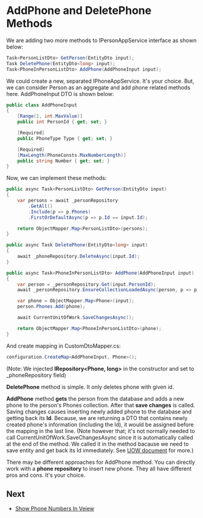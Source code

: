 # AddPhone and DeletePhone Methods

We are adding two more methods to IPersonAppService interface as shown
below:

```csharp
Task<PersonListDto> GetPerson(EntityDto input);
Task DeletePhone(EntityDto<long> input);
Task<PhoneInPersonListDto> AddPhone(AddPhoneInput input);
```

We could create a new, separated IPhoneAppService. It's your choice.
But, we can consider Person as an aggregate and add phone related
methods here. AddPhoneInput DTO is shown below:

```csharp
public class AddPhoneInput
{
    [Range(1, int.MaxValue)]
    public int PersonId { get; set; }

    [Required]
    public PhoneType Type { get; set; }

    [Required]
    [MaxLength(PhoneConsts.MaxNumberLength)]
    public string Number { get; set; }
}
```

Now, we can implement these methods:

```csharp
public async Task<PersonListDto> GetPerson(EntityDto input)
{
    var persons = await _personRepository
        .GetAll()
        .Include(p => p.Phones)
        .FirstOrDefaultAsync(p => p.Id == input.Id);

    return ObjectMapper.Map<PersonListDto>(persons);
}

public async Task DeletePhone(EntityDto<long> input)
{
    await _phoneRepository.DeleteAsync(input.Id);
}

public async Task<PhoneInPersonListDto> AddPhone(AddPhoneInput input)
{
    var person = _personRepository.Get(input.PersonId);
    await _personRepository.EnsureCollectionLoadedAsync(person, p => p.Phones);

    var phone = ObjectMapper.Map<Phone>(input);
    person.Phones.Add(phone);

    await CurrentUnitOfWork.SaveChangesAsync();

    return ObjectMapper.Map<PhoneInPersonListDto>(phone);
}
```

And create mapping in CustomDtoMapper.cs:

```csharp
configuration.CreateMap<AddPhoneInput, Phone>();
```

(Note: We injected **IRepository&lt;Phone, long&gt;** in the constructor
and set to \_phoneRepository field)

**DeletePhone** method is simple. It only deletes phone with given id.

**AddPhone** method **gets** the person from the database and adds a new phone
to the person's Phones collection. After that **save changes** is called. Saving changes
causes inserting newly added phone to the database and getting back its **Id**.
Because, we are returning a DTO that contains newly created phone's 
information (including the Id), it would be assigned before the mapping in the last line.
(Note however that;  it's not normally needed to call
CurrentUnitOfWork.SaveChangesAsync since it is automatically called at the end
of the method. We called it in the method bacause we need to save entity
and get back its Id immediately. See [UOW
document](https://aspnetboilerplate.com/Pages/Documents/Unit-Of-Work#DocAutoSaveChanges)
for more.)

There may be different approaches for AddPhone method. You can directly
work with a **phone repository** to insert new phone. They all have
different pros and cons. It's your choice.

## Next

* [Show Phone Numbers In Veiew](Developing-Step-By-Step-Core-Show-Phone-Numbers-In-View)
